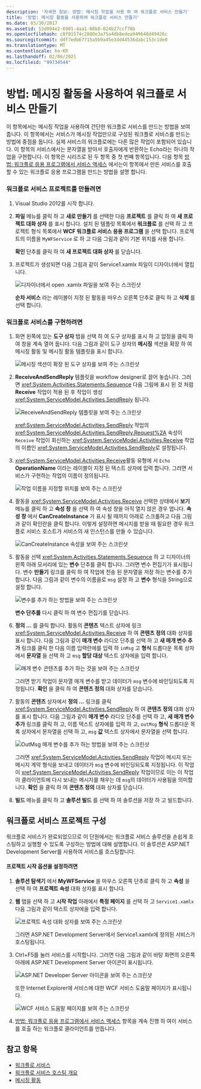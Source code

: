 ```yaml
---
description: '자세한 정보: 방법: 메시징 작업을 사용 하 여 워크플로 서비스 만들기'
title: '방법: 메시징 활동을 사용하여 워크플로 서비스 만들기'
ms.date: 03/30/2017
ms.assetid: 53d094e2-6901-4aa1-88b8-024b27ccf78b
ms.openlocfilehash: c8f01574c2880e3a75a4db8edea949648d49426c
ms.sourcegitcommit: ddf7edb67715a5b9a45e3dd44536dabc153c1de0
ms.translationtype: MT
ms.contentlocale: ko-KR
ms.lasthandoff: 02/06/2021
ms.locfileid: "99734544"
---
```

# <a name="how-to-create-a-workflow-service-with-messaging-activities"></a>방법: 메시징 활동을 사용하여 워크플로 서비스 만들기

이 항목에서는 메시징 작업을 사용하여 간단한 워크플로 서비스를 만드는 방법을 보여 줍니다. 이 항목에서는 서비스가 메시징 작업만으로 구성된 워크플로 서비스를 만드는 방법에 중점을 둡니다. 실제 서비스의 워크플로에는 다른 많은 작업이 포함되어 있습니다. 이 항목의 서비스에서는 문자열을 받아서 호출자에게 반환하는 Echo라는 하나의 작업을 구현합니다. 이 항목은 시리즈로 된 두 항목 중 첫 번째 항목입니다. 다음 항목 [방법: 워크플로 응용 프로그램에서 서비스 액세스](how-to-access-a-service-from-a-workflow-application.md) 에서는이 항목에서 만든 서비스를 호출할 수 있는 워크플로 응용 프로그램을 만드는 방법을 설명 합니다.  
  
### <a name="to-create-a-workflow-service-project"></a>워크플로 서비스 프로젝트를 만들려면  
  
1. Visual Studio 2012를 시작 합니다.  
  
2. **파일** 메뉴를 클릭 하 고 **새로 만들기** 를 선택한 다음 **프로젝트** 를 클릭 하 여 **새 프로젝트 대화 상자** 를 표시 합니다. 설치 된 템플릿 목록에서 **워크플로** 를 선택 하 고 프로젝트 형식 목록에서 **WCF 워크플로 서비스 응용 프로그램** 을 선택 합니다. 프로젝트의 이름을 `MyWFService` 로 하 고 다음 그림과 같이 기본 위치를 사용 합니다.  
  
     **확인** 단추를 클릭 하 여 **새 프로젝트 대화 상자** 를 닫습니다.  
  
3. 프로젝트가 생성되면 다음 그림과 같이 Service1.xamlx 파일이 디자이너에서 열립니다.  
  
     ![디자이너에서 open .xamlx 파일을 보여 주는 스크린샷](./media/how-to-create-a-workflow-service-with-messaging-activities/default-workflow-service.jpg)  
  
     **순차 서비스** 라는 레이블이 지정 된 활동을 마우스 오른쪽 단추로 클릭 하 고 **삭제** 를 선택 합니다.  
  
### <a name="to-implement-the-workflow-service"></a>워크플로 서비스를 구현하려면  
  
1. 화면 왼쪽에 있는 **도구 상자** 탭을 선택 하 여 도구 상자를 표시 하 고 압정을 클릭 하 여 창을 계속 열어 둡니다. 다음 그림과 같이 도구 상자의 **메시징** 섹션을 확장 하 여 메시징 활동 및 메시징 활동 템플릿을 표시 합니다.  
  
     ![메시징 섹션이 확장 된 도구 상자를 보여 주는 스크린샷](./media/how-to-create-a-workflow-service-with-messaging-activities/toolbox-messaging-section.jpg)  
  
2. **ReceiveAndSendReply** 템플릿을 workflow designer로 끌어 놓습니다. 그러면 <xref:System.Activities.Statements.Sequence> 다음 그림에 표시 된 것 처럼 **Receive** 작업이 적용 된 후 작업이 생성 <xref:System.ServiceModel.Activities.SendReply> 됩니다.  
  
     ![ReceiveAndSendReply 템플릿을 보여 주는 스크린샷](./media/how-to-create-a-workflow-service-with-messaging-activities/receiveandsendreply-template.jpg)  
  
     <xref:System.ServiceModel.Activities.SendReply> 작업의 <xref:System.ServiceModel.Activities.SendReply.Request%2A> 속성이 `Receive` 작업이 회신하는 <xref:System.ServiceModel.Activities.Receive> 작업의 이름인 <xref:System.ServiceModel.Activities.SendReply>로 설정됩니다.  
  
3. <xref:System.ServiceModel.Activities.Receive>활동 유형에 서 `Echo` **OperationName** 이라는 레이블이 지정 된 텍스트 상자에 입력 합니다. 그러면 서비스가 구현하는 작업의 이름이 정의됩니다.  
  
     ![작업 이름을 지정할 위치를 보여 주는 스크린샷](./media/how-to-create-a-workflow-service-with-messaging-activities/define-operation-name.jpg)  
  
4. 활동을 <xref:System.ServiceModel.Activities.Receive> 선택한 상태에서 **보기** 메뉴를 클릭 하 고 **속성 창** 을 선택 하 여 속성 창을 아직 열지 않은 경우 엽니다. **속성 창** 에서 **CanCreateInstance** 가 표시 될 때까지 아래로 스크롤하고 다음 그림과 같이 확인란을 클릭 합니다. 이렇게 설정하면 메시지를 받을 때 필요한 경우 워크플로 서비스 호스트가 서비스의 새 인스턴스를 만들 수 있습니다.  
  
     ![CanCreateInstance 속성을 보여 주는 스크린샷](./media/how-to-create-a-workflow-service-with-messaging-activities/cancreateinstance-property.jpg)  
  
5. 활동을 선택 <xref:System.Activities.Statements.Sequence> 하 고 디자이너의 왼쪽 아래 모서리에 있는 **변수** 단추를 클릭 합니다. 그러면 변수 편집기가 표시됩니다. 변수 **만들기** 링크를 클릭 하 여 작업에 전송 된 문자열을 저장 하는 변수를 추가 합니다. 다음 그림과 같이 변수의 이름을로 `msg` 설정 하 고 **변수** 형식을 String으로 설정 합니다.  
  
     ![변수를 추가 하는 방법을 보여 주는 스크린샷](./media/how-to-create-a-workflow-service-with-messaging-activities/add-variable-msg-string.jpg)  
  
     **변수 단추를** 다시 클릭 하 여 변수 편집기를 닫습니다.  
  
6. **정의 ...** 를 클릭 합니다. 활동의 **콘텐츠** 텍스트 상자에 링크 <xref:System.ServiceModel.Activities.Receive> 하 여 **콘텐츠 정의** 대화 상자를 표시 합니다. 다음 그림과 같이 **매개 변수** 라디오 단추를 선택 하 고 **새 매개 변수 추가** 링크를 클릭 한 다음 이름 입력란에를 입력 하 `inMsg` 고 **형식** 드롭다운 목록 상자에서 **문자열** 을 선택 하 고  `msg` **할당 대상** 텍스트 상자에을 입력 합니다.  
  
     ![매개 변수 콘텐츠를 추가 하는 것을 보여 주는 스크린샷](./media/how-to-create-a-workflow-service-with-messaging-activities/adding-parameters-content.jpg)  
  
     그러면 받기 작업이 문자열 매개 변수를 받고 데이터가 `msg` 변수에 바인딩되도록 지정됩니다. **확인** 을 클릭 하 여 **콘텐츠 정의** 대화 상자를 닫습니다.  
  
7. 활동의 **콘텐츠** 상자에서 **정의 ...** 링크를 클릭 <xref:System.ServiceModel.Activities.SendReply> 하 여 **콘텐츠 정의** 대화 상자를 표시 합니다. 다음 그림과 같이 **매개 변수** 라디오 단추를 선택 하 고, **새 매개 변수 추가** 링크를 클릭 하 고, 이름 텍스트 상자에를 입력 하 고, `outMsg` **형식** 드롭다운 목록 상자에서 문자열을 선택 하 고,   `msg` **값** 텍스트 상자에서 문자열을 선택 합니다.  
  
     ![OutMsg 매개 변수를 추가 하는 방법을 보여 주는 스크린샷](./media/how-to-create-a-workflow-service-with-messaging-activities/outmsg-parameters-content.jpg)  
  
     그러면 <xref:System.ServiceModel.Activities.SendReply> 작업이 메시지 또는 메시지 계약 형식을 보내고 데이터가 `msg` 변수에 바인딩되도록 지정됩니다. 이 작업이 <xref:System.ServiceModel.Activities.SendReply> 작업이므로 이는 이 작업이 클라이언트에 다시 보내는 메시지를 채우는 데 `msg`의 데이터가 사용됨을 의미합니다. **확인** 을 클릭 하 여 **콘텐츠 정의** 대화 상자를 닫습니다.  
  
8. **빌드** 메뉴를 클릭 하 고 **솔루션 빌드** 를 선택 하 여 솔루션을 저장 하 고 빌드합니다.  
  
## <a name="configure-the-workflow-service-project"></a>워크플로 서비스 프로젝트 구성  

 워크플로 서비스가 완료되었으므로 이 단원에서는 워크플로 서비스 솔루션을 손쉽게 호스팅하고 실행할 수 있도록 구성하는 방법에 대해 설명합니다. 이 솔루션은 ASP.NET Development Server를 사용하여 서비스를 호스팅합니다.  
  
#### <a name="to-set-project-start-up-options"></a>프로젝트 시작 옵션을 설정하려면  
  
1. **솔루션 탐색기** 에서 **MyWFService** 을 마우스 오른쪽 단추로 클릭 하 고 **속성** 을 선택 하 여 **프로젝트 속성** 대화 상자를 표시 합니다.  
  
2. **웹** 탭을 선택 하 고 **시작 작업** 아래에서 **특정 페이지** 를 선택 하 고 `Service1.xamlx` 다음 그림과 같이 텍스트 상자에을 입력 합니다.  
  
     ![프로젝트 속성 대화 상자를 보여 주는 스크린샷](./media/how-to-create-a-workflow-service-with-messaging-activities/project-properties-dialog.jpg)  
  
     그러면 ASP.NET Development Server에서 Service1.xamlx에 정의된 서비스가 호스팅됩니다.  
  
3. Ctrl+F5를 눌러 서비스를 시작합니다. 그러면 다음 그림과 같이 바탕 화면의 오른쪽 아래에 ASP.NET Development Server 아이콘이 표시됩니다.  
  
     ![ASP.NET Developer Server 아이콘을 보여 주는 스크린샷](./media/how-to-create-a-workflow-service-with-messaging-activities/asp-net-dev-server-icon.jpg)  
  
     또한 Internet Explorer에 서비스에 대한 WCF 서비스 도움말 페이지가 표시됩니다.  
  
     ![WCF 서비스 도움말 페이지를 보여 주는 스크린샷](./media/how-to-create-a-workflow-service-with-messaging-activities/wcf-service-help-page.jpg)  
  
4. [방법: 워크플로 응용 프로그램에서 서비스 액세스](how-to-access-a-service-from-a-workflow-application.md) 항목을 계속 진행 하 여이 서비스를 호출 하는 워크플로 클라이언트를 만듭니다.  
  
## <a name="see-also"></a>참고 항목

- [워크플로 서비스](workflow-services.md)
- [워크플로 서비스 호스팅 개요](hosting-workflow-services-overview.md)
- [메시징 활동](messaging-activities.md)
